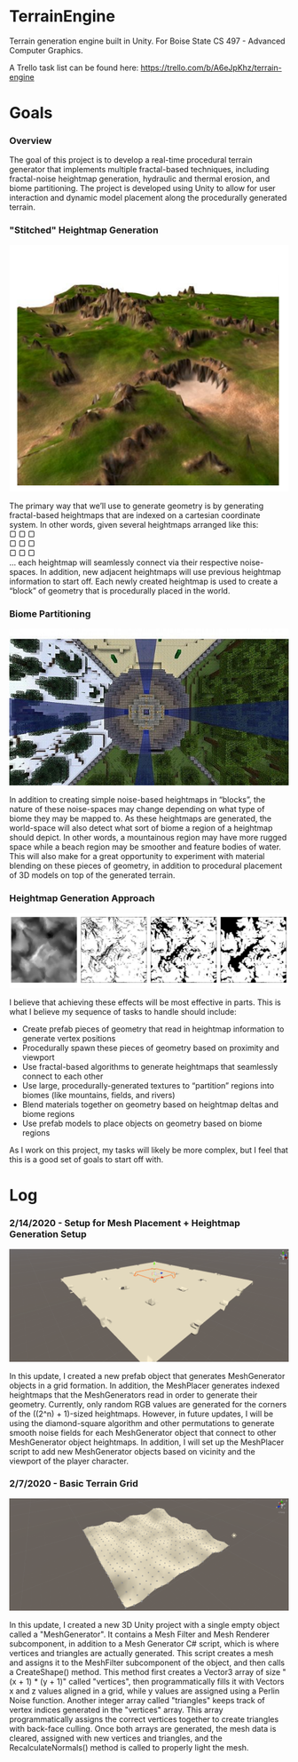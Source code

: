 # TerrainEngine
Terrain generation engine built in Unity. For Boise State CS 497 - Advanced Computer Graphics.

A Trello task list can be found here: https://trello.com/b/A6eJpKhz/terrain-engine

# Goals

### Overview
The goal of this project is to develop a real-time procedural terrain generator that implements multiple fractal-based techniques, including fractal-noise heightmap generation, hydraulic and thermal erosion, and biome partitioning. The project is developed using Unity to allow for user interaction and dynamic model placement along the procedurally generated terrain.

### "Stitched" Heightmap Generation
![S1](Images/S1.PNG)

The primary way that we’ll use to generate geometry is by generating fractal-based heightmaps that are indexed on a cartesian coordinate system. In other words, given several heightmaps arranged like this:  
▢ ▢ ▢  
▢ ▢ ▢  
▢ ▢ ▢  
… each heightmap will seamlessly connect via their respective noise-spaces. In addition, new adjacent heightmaps will use previous heightmap information to start off. Each newly created heightmap is used to create a “block” of geometry that is procedurally placed in the world.

### Biome Partitioning
![S2](Images/S2.jpg)

In addition to creating simple noise-based heightmaps in “blocks”, the nature of these noise-spaces may change depending on what type of biome they may be mapped to. As these heightmaps are generated, the world-space will also detect what sort of biome a region of a heightmap should depict. In other words, a mountainous region may have more rugged space while a beach region may be smoother and feature bodies of water. This will also make for a great opportunity to experiment with material blending on these pieces of geometry, in addition to procedural placement of 3D models on top of the generated terrain.

### Heightmap Generation Approach
![S3](Images/S3.PNG)

I believe that achieving these effects will be most effective in parts. This is what I believe my sequence of tasks to handle should include:

-	Create prefab pieces of geometry that read in heightmap information to generate vertex positions
-	Procedurally spawn these pieces of geometry based on proximity and viewport
-	Use fractal-based algorithms to generate heightmaps that seamlessly connect to each other
-	Use large, procedurally-generated textures to “partition” regions into biomes (like mountains, fields, and rivers)
-	Blend materials together on geometry based on heightmap deltas and biome regions
-	Use prefab models to place objects on geometry based on biome regions

As I work on this project, my tasks will likely be more complex, but I feel that this is a good set of goals to start off with.


# Log

### 2/14/2020 - Setup for Mesh Placement + Heightmap Generation Setup
![2](Images/2.PNG)

In this update, I created a new prefab object that generates MeshGenerator objects in a grid formation. In addition, the MeshPlacer generates indexed heightmaps that the MeshGenerators read in order to generate their geometry. Currently, only random RGB values are generated for the corners of the ((2^n) + 1)-sized heightmaps. However, in future updates, I will be using the diamond-square algorithm and other permutations to generate smooth noise fields for each MeshGenerator object that connect to other MeshGenerator object heightmaps. In addition, I will set up the MeshPlacer script to add new MeshGenerator objects based on vicinity and the viewport of the player character. 

### 2/7/2020 - Basic Terrain Grid
![1](Images/1.PNG)

In this update, I created a new 3D Unity project with a single empty object called a "MeshGenerator". It contains a Mesh Filter and Mesh Renderer subcomponent, in addition to a Mesh Generator C# script, which is where vertices and triangles are actually generated. This script creates a mesh and assigns it to the MeshFilter subcomponent of the object, and then calls a CreateShape() method. This method first creates a Vector3 array of size "(x + 1) * (y + 1)" called "vertices", then programmatically fills it with Vectors x and z values aligned in a grid, while y values are assigned using a Perlin Noise function. Another integer array called "triangles" keeps track of vertex indices generated in the "vertices" array. This array programmatically assigns the correct vertices together to create triangles with back-face culling. Once both arrays are generated, the mesh data is cleared, assigned with new vertices and triangles, and the RecalculateNormals() method is called to properly light the mesh.
